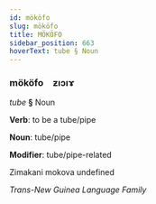 ```yaml
---
id: mököfo
slug: mököfo
title: MÖKÖFO
sidebar_position: 663
hoverText: tube § Noun
---
```


### mököfo&emsp;<span kind="abugida">ƶıɔıɤ</span>

*tube* **§** Noun

**Verb**: to be a tube/pipe

**Noun**: tube/pipe

**Modifier**: tube/pipe-related

Zimakani mokova undefined

*Trans-New Guinea Language Family*